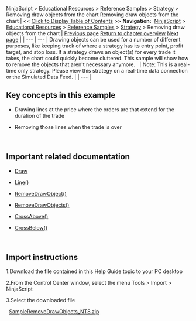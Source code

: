 ﻿
NinjaScript > Educational Resources > Reference Samples > Strategy > Removing draw objects from the chart
Removing draw objects from the chart
| << [Click to Display Table of Contents](removing_draw_objects_from_the.md) >> **Navigation:**     [NinjaScript](ninjascript-1.md) > [Educational Resources](educational_resources-1.md) > [Reference Samples](reference_samples-1.md) > [Strategy](strategy2-1.md) > Removing draw objects from the chart | [Previous page](plotting_from_within_a_ninjasc-1.md) [Return to chapter overview](strategy2-1.md) [Next page](resetting_values_at_the_beginn-1.md) |
| --- | --- |
Drawing objects can be used for a number of different purposes, like keeping track of where a strategy has its entry point, profit target, and stop loss. If a strategy draws an object(s) for every trade it takes, the chart could quickly become cluttered. This sample will show how to remove the objects that aren't necessary anymore.
 
| Note: This is a real-time only strategy. Please view this strategy on a real-time data connection or the Simulated Data Feed. |
| --- |

## 
## 
## Key concepts in this example
- Drawing lines at the price where the orders are that extend for the duration of the trade

- Removing those lines when the trade is over

 
## Important related documentation
- [Draw](drawing-1.md)

- [Line()](line-1.md)

- [RemoveDrawObject()](removedrawobject-1.md)

- [RemoveDrawObjects()](removedrawobjects-1.md)

- [CrossAbove()](crossabove-1.md)

- [CrossBelow()](crossbelow-1.md)

 
## Import instructions
1.Download the file contained in this Help Guide topic to your PC desktop

2.From the Control Center window, select the menu Tools > Import > NinjaScript

3.Select the downloaded file

 
[SampleRemoveDrawObjects_NT8.zip](samples/SampleRemoveDrawObjects_NT8.zip)
